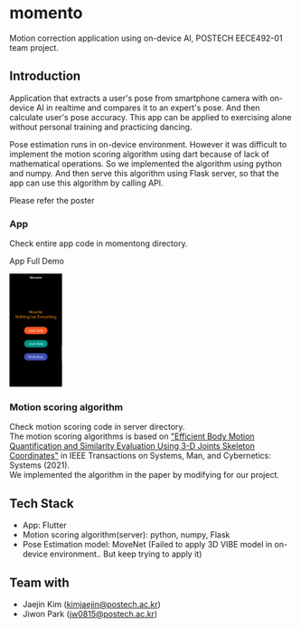 # momento
Motion correction application using on-device AI, POSTECH EECE492-01 team project.

##  Introduction
Application that extracts a user's pose from smartphone camera with on-device AI in realtime and compares it to an expert's pose. And then calculate user's pose accuracy. This app can be applied to exercising alone without personal training and practicing dancing.

Pose estimation runs in on-device environment. However it was difficult to implement the motion scoring algorithm using dart because of lack of mathematical operations. So we implemented the algorithm using python and numpy. And then serve this algorithm using Flask server, so that the app can use this algorithm by calling API. 

Please refer the poster 

### App
Check entire app code in momentong directory.

App Full Demo

<img src="https://github.com/junsoo37/momento/blob/master/demo.gif" height="200"/>


### Motion scoring algorithm
Check motion scoring code in server directory.
</br>
The motion scoring algorithms is based on ["Efficient Body Motion Quantification and Similarity Evaluation Using 3-D Joints Skeleton Coordinates"](https://ieeexplore.ieee.org/document/8727745) in IEEE Transactions on Systems, Man, and Cybernetics: Systems (2021).
</br> We implemented the algorithm in the paper by modifying for our project.


## Tech Stack
- App: Flutter
- Motion scoring algorithm(server): python, numpy, Flask
- Pose Estimation model: MoveNet (Failed to apply 3D VIBE model in on-device environment.. But keep trying to apply it)


## Team with
- Jaejin Kim (kimjaejin@postech.ac.kr)
- Jiwon Park (jw0815@postech.ac.kr)

